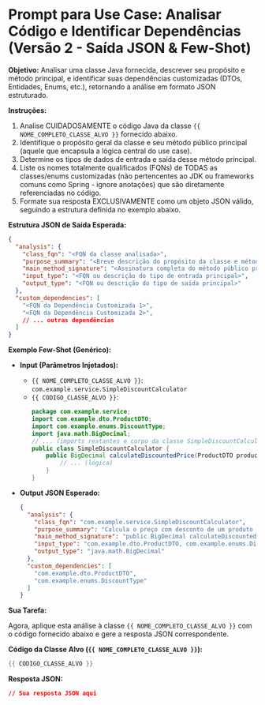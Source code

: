 # Prompt para Use Case: Analisar Código e Identificar Dependências (Versão 2 - Saída JSON & Few-Shot)

**Objetivo:** Analisar uma classe Java fornecida, descrever seu propósito e método principal, e identificar suas dependências customizadas (DTOs, Entidades, Enums, etc.), retornando a análise em formato JSON estruturado.

**Instruções:**

1.  Analise CUIDADOSAMENTE o código Java da classe `{{ NOME_COMPLETO_CLASSE_ALVO }}` fornecido abaixo.
2.  Identifique o propósito geral da classe e seu método público principal (aquele que encapsula a lógica central do use case).
3.  Determine os tipos de dados de entrada e saída desse método principal.
4.  Liste os nomes totalmente qualificados (FQNs) de TODAS as classes/enums customizadas (não pertencentes ao JDK ou frameworks comuns como Spring - ignore anotações) que são diretamente referenciadas no código.
5.  Formate sua resposta EXCLUSIVAMENTE como um objeto JSON válido, seguindo a estrutura definida no exemplo abaixo.

**Estrutura JSON de Saída Esperada:**

```json
{
  "analysis": {
    "class_fqn": "<FQN da classe analisada>",
    "purpose_summary": "<Breve descrição do propósito da classe e método principal>",
    "main_method_signature": "<Assinatura completa do método público principal>",
    "input_type": "<FQN ou descrição do tipo de entrada principal>",
    "output_type": "<FQN ou descrição do tipo de saída principal>"
  },
  "custom_dependencies": [
    "<FQN da Dependência Customizada 1>",
    "<FQN da Dependência Customizada 2>",
    // ... outras dependências
  ]
}
```

**Exemplo Few-Shot (Genérico):**

*   **Input (Parâmetros Injetados):**
    *   `{{ NOME_COMPLETO_CLASSE_ALVO }}`: `com.example.service.SimpleDiscountCalculator`
    *   `{{ CODIGO_CLASSE_ALVO }}`:
        ```java
        package com.example.service;
        import com.example.dto.ProductDTO;
        import com.example.enums.DiscountType;
        import java.math.BigDecimal;
        // ... (imports restantes e corpo da classe SimpleDiscountCalculator)
        public class SimpleDiscountCalculator {
            public BigDecimal calculateDiscountedPrice(ProductDTO product, DiscountType type, BigDecimal value) {
                // ... (lógica)
            }
        }
        ```

*   **Output JSON Esperado:**
    ```json
    {
      "analysis": {
        "class_fqn": "com.example.service.SimpleDiscountCalculator",
        "purpose_summary": "Calcula o preço com desconto de um produto com base no tipo e valor do desconto, aplicando validações e limites.",
        "main_method_signature": "public BigDecimal calculateDiscountedPrice(ProductDTO product, DiscountType type, BigDecimal value)",
        "input_type": "com.example.dto.ProductDTO, com.example.enums.DiscountType, java.math.BigDecimal",
        "output_type": "java.math.BigDecimal"
      },
      "custom_dependencies": [
        "com.example.dto.ProductDTO",
        "com.example.enums.DiscountType"
      ]
    }
    ```

**Sua Tarefa:**

Agora, aplique esta análise à classe `{{ NOME_COMPLETO_CLASSE_ALVO }}` com o código fornecido abaixo e gere a resposta JSON correspondente.

**Código da Classe Alvo (`{{ NOME_COMPLETO_CLASSE_ALVO }}`):**

```java
{{ CODIGO_CLASSE_ALVO }}
```

**Resposta JSON:**

```json
// Sua resposta JSON aqui
```

